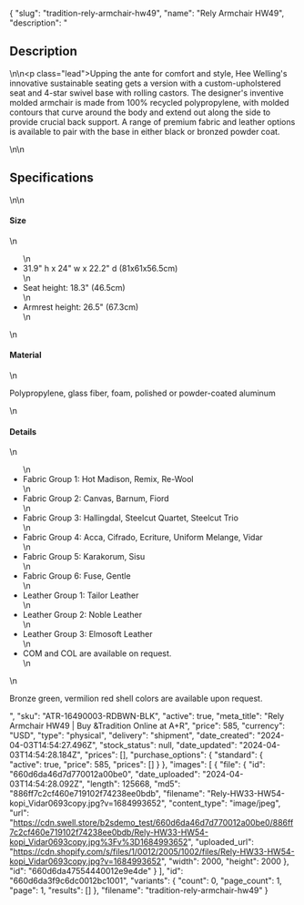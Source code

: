 {
  "slug": "tradition-rely-armchair-hw49",
  "name": "Rely Armchair HW49",
  "description": "<h2>Description</h2>\n<!-- split -->\n<p class=\"lead\">Upping the ante for comfort and style, Hee Welling's innovative sustainable seating gets a version with a custom-upholstered seat and 4-star swivel base with rolling castors. The designer's inventive molded armchair is made from 100% recycled polypropylene, with molded contours that curve around the body and extend out along the side to provide crucial back support. A range of premium fabric and leather options is available to pair with the base in either black or bronzed powder coat.</p>\n<!-- split -->\n<h2>Specifications</h2>\n<!-- split -->\n<h4>Size</h4>\n<ul>\n<li>31.9\" h x 24\" w x 22.2\" d (81x61x56.5cm)</li>\n<li>Seat height: 18.3\" (46.5cm)</li>\n<li>Armrest height: 26.5\" (67.3cm)</li>\n</ul>\n<h4>Material</h4>\n<p>Polypropylene, glass fiber, foam, polished or powder-coated aluminum</p>\n<h4>Details</h4>\n<ul>\n<li>Fabric Group 1: Hot Madison, Remix, Re-Wool</li>\n<li>Fabric Group 2: Canvas, Barnum, Fiord</li>\n<li>Fabric Group 3: Hallingdal, Steelcut Quartet, Steelcut Trio</li>\n<li>Fabric Group 4: Acca, Cifrado, Ecriture, Uniform Melange, Vidar</li>\n<li>Fabric Group 5: Karakorum, Sisu</li>\n<li>Fabric Group 6: Fuse, Gentle</li>\n<li>Leather Group 1: Tailor Leather</li>\n<li>Leather Group 2: Noble Leather</li>\n<li>Leather Group 3: Elmosoft Leather</li>\n<li>COM and COL are available on request.</li>\n</ul>\n<p>Bronze green, vermilion red shell colors are available upon request.</p>",
  "sku": "ATR-16490003-RDBWN-BLK",
  "active": true,
  "meta_title": "Rely Armchair HW49 | Buy &Tradition Online at A+R",
  "price": 585,
  "currency": "USD",
  "type": "physical",
  "delivery": "shipment",
  "date_created": "2024-04-03T14:54:27.496Z",
  "stock_status": null,
  "date_updated": "2024-04-03T14:54:28.184Z",
  "prices": [],
  "purchase_options": {
    "standard": {
      "active": true,
      "price": 585,
      "prices": []
    }
  },
  "images": [
    {
      "file": {
        "id": "660d6da46d7d770012a00be0",
        "date_uploaded": "2024-04-03T14:54:28.092Z",
        "length": 125668,
        "md5": "886ff7c2cf460e719102f74238ee0bdb",
        "filename": "Rely-HW33-HW54-kopi_Vidar0693copy.jpg?v=1684993652",
        "content_type": "image/jpeg",
        "url": "https://cdn.swell.store/b2sdemo_test/660d6da46d7d770012a00be0/886ff7c2cf460e719102f74238ee0bdb/Rely-HW33-HW54-kopi_Vidar0693copy.jpg%3Fv%3D1684993652",
        "uploaded_url": "https://cdn.shopify.com/s/files/1/0012/2005/1002/files/Rely-HW33-HW54-kopi_Vidar0693copy.jpg?v=1684993652",
        "width": 2000,
        "height": 2000
      },
      "id": "660d6da47554440012e9e4de"
    }
  ],
  "id": "660d6da3f9c6dc0012bc1001",
  "variants": {
    "count": 0,
    "page_count": 1,
    "page": 1,
    "results": []
  },
  "filename": "tradition-rely-armchair-hw49"
}